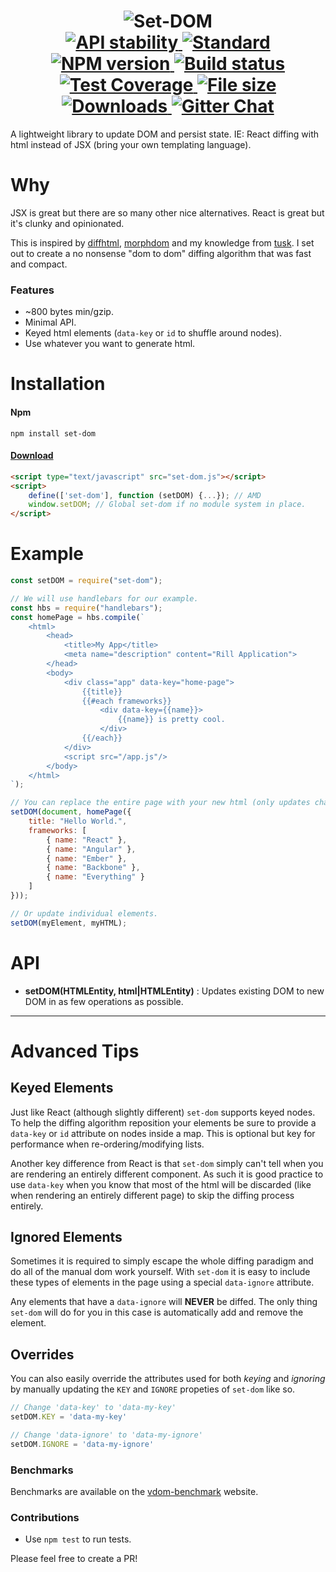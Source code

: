 <h1 align="center">
  <!-- Logo -->
  <img src="https://raw.githubusercontent.com/DylanPiercey/set-dom/master/logo.png" alt="Set-DOM"/>

  <br/>

  <!-- Stability -->
  <a href="https://nodejs.org/api/documentation.html#documentation_stability_index">
    <img src="https://img.shields.io/badge/stability-stable-brightgreen.svg?style=flat-square" alt="API stability"/>
  </a>
  <!-- Standard -->
  <a href="https://github.com/feross/standard">
    <img src="https://img.shields.io/badge/code%20style-standard-brightgreen.svg?style=flat-square" alt="Standard"/>
  </a>
  <!-- NPM version -->
  <a href="https://npmjs.org/package/set-dom">
    <img src="https://img.shields.io/npm/v/set-dom.svg?style=flat-square" alt="NPM version"/>
  </a>
  <!-- Travis build -->
  <a href="https://travis-ci.org/DylanPiercey/set-dom">
  <img src="https://img.shields.io/travis/DylanPiercey/set-dom.svg?style=flat-square" alt="Build status"/>
  </a>
  <!-- Coveralls coverage -->
  <a href="https://coveralls.io/github/DylanPiercey/set-dom">
    <img src="https://img.shields.io/coveralls/DylanPiercey/set-dom.svg?style=flat-square" alt="Test Coverage"/>
  </a>
  <!-- File size -->
  <a href="https://github.com/DylanPiercey/set-dom/blob/master/dist/set-dom.js">
    <img src="https://badge-size.herokuapp.com/DylanPiercey/set-dom/master/dist/set-dom.js?style=flat-square" alt="File size"/>
  </a>
  <!-- Downloads -->
  <a href="https://npmjs.org/package/set-dom">
    <img src="https://img.shields.io/npm/dm/set-dom.svg?style=flat-square" alt="Downloads"/>
  </a>
  <!-- Gitter chat -->
  <a href="https://gitter.im/DylanPiercey/set-dom">
    <img src="https://img.shields.io/gitter/room/DylanPiercey/set-dom.svg?style=flat-square" alt="Gitter Chat"/>
  </a>
</h1>

A lightweight library to update DOM and persist state.
IE: React diffing with html instead of JSX (bring your own templating language).

# Why
JSX is great but there are so many other nice alternatives.
React is great but it's clunky and opinionated.

This is inspired by [diffhtml](https://github.com/tbranyen/diffhtml), [morphdom](https://github.com/patrick-steele-idem/morphdom) and my knowledge from [tusk](https://github.com/DylanPiercey/tusk). I set out to create a no nonsense "dom to dom" diffing algorithm that was fast and compact.

### Features
* ~800 bytes min/gzip.
* Minimal API.
* Keyed html elements (`data-key` or `id` to shuffle around nodes).
* Use whatever you want to generate html.

# Installation

#### Npm
```console
npm install set-dom
```

#### [Download](https://raw.githubusercontent.com/DylanPiercey/set-dom/master/dist/set-dom.js)
```html
<script type="text/javascript" src="set-dom.js"></script>
<script>
    define(['set-dom'], function (setDOM) {...}); // AMD
    window.setDOM; // Global set-dom if no module system in place.
</script>
```

# Example


```javascript
const setDOM = require("set-dom");

// We will use handlebars for our example.
const hbs = require("handlebars");
const homePage = hbs.compile(`
    <html>
        <head>
            <title>My App</title>
            <meta name="description" content="Rill Application">
        </head>
        <body>
            <div class="app" data-key="home-page">
                {{title}}
                {{#each frameworks}}
                    <div data-key={{name}}>
                        {{name}} is pretty cool.
                    </div>
                {{/each}}
            </div>
            <script src="/app.js"/>
        </body>
    </html>
`);

// You can replace the entire page with your new html (only updates changed elements).
setDOM(document, homePage({
    title: "Hello World.",
    frameworks: [
        { name: "React" },
        { name: "Angular" },
        { name: "Ember" },
        { name: "Backbone" },
        { name: "Everything" }
    ]
}));

// Or update individual elements.
setDOM(myElement, myHTML);
```

# API
+ **setDOM(HTMLEntity, html|HTMLEntity)** : Updates existing DOM to new DOM in as few operations as possible.

---

# Advanced Tips

## Keyed Elements
Just like React (although slightly different) `set-dom` supports keyed nodes.
To help the diffing algorithm reposition your elements be sure to provide a `data-key` or `id` attribute on nodes inside a map. This is optional but key for performance when re-ordering/modifying lists.

Another key difference from React is that `set-dom` simply can't tell when you are rendering an entirely different component. As such it is good practice to use `data-key` when you know that most of the html will be discarded (like when rendering an entirely different page) to skip the diffing process entirely.

## Ignored Elements
Sometimes it is required to simply escape the whole diffing paradigm and do all of the manual dom work yourself. With `set-dom` it is easy to include these types of elements in the page using a special `data-ignore` attribute.

Any elements that have a `data-ignore` will **NEVER** be diffed. The only thing `set-dom` will do for you in this case is automatically add and remove the element.

## Overrides
You can also easily override the attributes used for both *keying* and *ignoring* by manually updating the `KEY` and `IGNORE` propeties of `set-dom` like so.

```js
// Change 'data-key' to 'data-my-key'
setDOM.KEY = 'data-my-key'

// Change 'data-ignore' to 'data-my-ignore'
setDOM.IGNORE = 'data-my-ignore'
```

### Benchmarks
Benchmarks are available on the [vdom-benchmark](https://vdom-benchmark.github.io/vdom-benchmark/) website.

### Contributions

* Use `npm test` to run tests.

Please feel free to create a PR!
